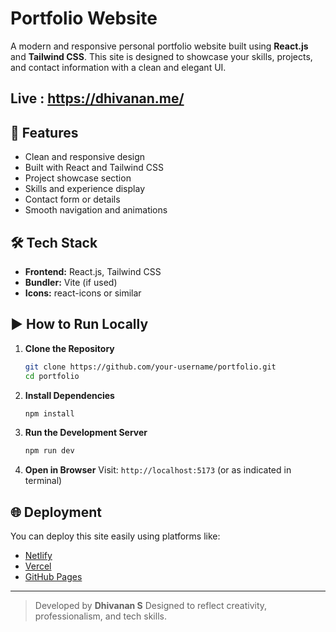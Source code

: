 # Portfolio Website

A modern and responsive personal portfolio website built using **React.js** and **Tailwind CSS**. This site is designed to showcase your skills, projects, and contact information with a clean and elegant UI.

## Live : https://dhivanan.me/

## 🚀 Features

* Clean and responsive design
* Built with React and Tailwind CSS
* Project showcase section
* Skills and experience display
* Contact form or details
* Smooth navigation and animations

## 🛠️ Tech Stack

* **Frontend:** React.js, Tailwind CSS
* **Bundler:** Vite (if used)
* **Icons:** react-icons or similar

## ▶️ How to Run Locally

1. **Clone the Repository**

   ```bash
   git clone https://github.com/your-username/portfolio.git
   cd portfolio
   ```

2. **Install Dependencies**

   ```bash
   npm install
   ```

3. **Run the Development Server**

   ```bash
   npm run dev
   ```

4. **Open in Browser**
   Visit: `http://localhost:5173` (or as indicated in terminal)

## 🌐 Deployment

You can deploy this site easily using platforms like:

* [Netlify](https://www.netlify.com/)
* [Vercel](https://vercel.com/)
* [GitHub Pages](https://pages.github.com/)


---

> Developed by **Dhivanan S**
> Designed to reflect creativity, professionalism, and tech skills.
